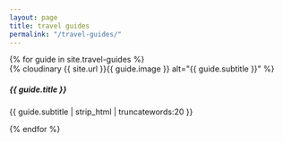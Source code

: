 ```yaml
---
layout: page
title: travel guides
permalink: "/travel-guides/"
---
```



<div class="row row-cols-1 row-cols-sm-2 row-cols-md-3">
{% for guide in site.travel-guides %}
	<div class="col mb-3">
		<div class="card h-100">
	    	{% cloudinary {{ site.url }}{{ guide.image }} alt="{{ guide.subtitle }}" %}
		    <div class="card-body">
		        <h5 class="card-title">{{ guide.title }}</h5>
		        <p class="card-text mb-0">{{ guide.subtitle | strip_html | truncatewords:20 }}</p>
		  		<a href="{{ site.url }}{{ guide.permalink }}" class="stretched-link"></a>
		    </div>
		</div>
	</div>
{% endfor %}
</div>
